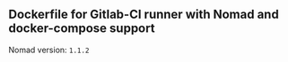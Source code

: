 Dockerfile for Gitlab-CI runner with Nomad and docker-compose support
---------------------------------------------------------------------

Nomad version: `1.1.2`